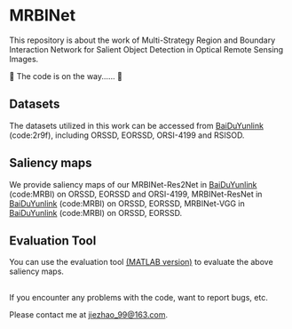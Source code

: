 # MRBINet
This repository is about the work of Multi-Strategy Region and Boundary Interaction Network for Salient Object Detection in Optical Remote Sensing Images. 

🏃 The code is on the way...... 🏃

## Datasets
The datasets utilized in this work can be accessed from [BaiDuYunlink](https://pan.baidu.com/s/1iP7KRFwkS6K4Hako1XQIgg) (code:2r9f), including ORSSD, EORSSD, ORSI-4199 and RSISOD.

## Saliency maps
We provide saliency maps of our MRBINet-Res2Net in [BaiDuYunlink](https://pan.baidu.com/s/1lQ6wDX3vByzc3JnptE7diQ) (code:MRBI) on ORSSD, EORSSD and ORSI-4199, MRBINet-ResNet in [BaiDuYunlink](https://pan.baidu.com/s/1ROaR-UFW89nC77rFGm4GWw) (code:MRBI) on ORSSD, EORSSD, MRBINet-VGG in [BaiDuYunlink](https://pan.baidu.com/s/1j7gzwL-mw3VVbdtH0XrG5g) (code:MRBI) on ORSSD, EORSSD.

## Evaluation Tool
You can use the evaluation tool [(MATLAB version)](https://github.com/MathLee/MatlabEvaluationTools) to evaluate the above saliency maps.

##
If you encounter any problems with the code, want to report bugs, etc.

Please contact me at jiezhao_99@163.com.
